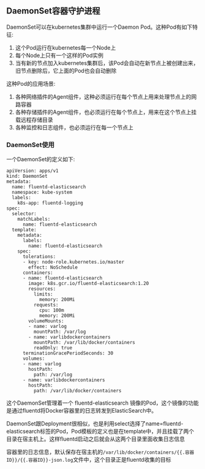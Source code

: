 ## DaemonSet容器守护进程

DaemonSet可以在kubernetes集群中运行一个Daemon Pod。这种Pod有如下特征:
1. 这个Pod运行在kubernetes每一个Node上
2. 每个Node上只有一个这样的Pod实例
3. 当有新的节点加入kubernetes集群后，该Pod会自动在新节点上被创建出来，旧节点删除后，它上面的Pod也会自动删除


这种Pod的应用场景:
1. 各种网络插件的Agent组件，这种必须运行在每个节点上用来处理节点上的网路容器
2. 各种存储插件的Agent组件，也必须运行在每个节点上，用来在这个节点上挂载远程存储目录
3. 各种监控和日志组件，也必须运行在每一个节点上


### DaemonSet使用

一个DaemonSet的定义如下:
``` 
apiVersion: apps/v1
kind: DaemonSet
metadata:
  name: fluentd-elasticsearch
  namespace: kube-system
  labels:
    k8s-app: fluentd-logging
spec:
  selector:
    matchLabels:
      name: fluentd-elasticsearch
  template:
    metadata:
      labels:
        name: fluentd-elasticsearch
    spec:
      tolerations:
      - key: node-role.kubernetes.io/master
        effect: NoSchedule
      containers:
      - name: fluentd-elasticsearch
        image: k8s.gcr.io/fluentd-elasticsearch:1.20
        resources:
          limits:
            memory: 200Mi
          requests:
            cpu: 100m
            memory: 200Mi
        volumeMounts:
        - name: varlog
          mountPath: /var/log
        - name: varlibdockercontainers
          mountPath: /var/lib/docker/containers
          readOnly: true
      terminationGracePeriodSeconds: 30
      volumes:
      - name: varlog
        hostPath:
          path: /var/log
      - name: varlibdockercontainers
        hostPath:
          path: /var/lib/docker/containers
```
这个DaemonSet管理着一个 fluentd-elasticsearch 镜像的Pod，这个镜像的功能是通过fluentd将Docker容器里的日志转发到ElasticSearch中。

DaemonSet跟Deployment很相似，也是利用select选择了name=fluentd-elasticsearch标签的Pod，Pod模板的定义也是在template中，并且挂载了两个目录在宿主机上。这样fluentd启动之后就会从这两个目录里面收集日志信息

容器里的日志信息，默认保存在宿主机的`/var/lib/docker/containers/{{.容器ID}}/{{.容器ID}}-json.log`文件中，这个目录正是fluentd收集的目标

